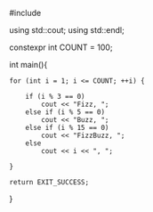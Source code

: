 #include <iostream>

using std::cout; using std::endl;

constexpr int COUNT = 100;

int main(){

    for (int i = 1; i <= COUNT; ++i) {

        if (i % 3 == 0)
            cout << "Fizz, ";
        else if (i % 5 == 0)
            cout << "Buzz, ";
        else if (i % 15 == 0)
            cout << "FizzBuzz, ";
        else
            cout << i << ", ";

    }

    return EXIT_SUCCESS;
}
